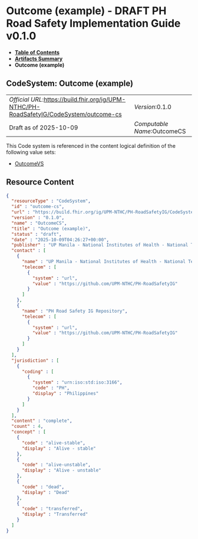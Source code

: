 # Outcome (example) - DRAFT PH Road Safety Implementation Guide v0.1.0

* [**Table of Contents**](toc.md)
* [**Artifacts Summary**](artifacts.md)
* **Outcome (example)**

## CodeSystem: Outcome (example) 

| | |
| :--- | :--- |
| *Official URL*:https://build.fhir.org/ig/UPM-NTHC/PH-RoadSafetyIG/CodeSystem/outcome-cs | *Version*:0.1.0 |
| Draft as of 2025-10-09 | *Computable Name*:OutcomeCS |

 This Code system is referenced in the content logical definition of the following value sets: 

* [OutcomeVS](ValueSet-outcome-vs.md)



## Resource Content

```json
{
  "resourceType" : "CodeSystem",
  "id" : "outcome-cs",
  "url" : "https://build.fhir.org/ig/UPM-NTHC/PH-RoadSafetyIG/CodeSystem/outcome-cs",
  "version" : "0.1.0",
  "name" : "OutcomeCS",
  "title" : "Outcome (example)",
  "status" : "draft",
  "date" : "2025-10-09T04:26:27+00:00",
  "publisher" : "UP Manila - National Institutes of Health - National Telehealth Center",
  "contact" : [
    {
      "name" : "UP Manila - National Institutes of Health - National Telehealth Center",
      "telecom" : [
        {
          "system" : "url",
          "value" : "https://github.com/UPM-NTHC/PH-RoadSafetyIG"
        }
      ]
    },
    {
      "name" : "PH Road Safety IG Repository",
      "telecom" : [
        {
          "system" : "url",
          "value" : "https://github.com/UPM-NTHC/PH-RoadSafetyIG"
        }
      ]
    }
  ],
  "jurisdiction" : [
    {
      "coding" : [
        {
          "system" : "urn:iso:std:iso:3166",
          "code" : "PH",
          "display" : "Philippines"
        }
      ]
    }
  ],
  "content" : "complete",
  "count" : 4,
  "concept" : [
    {
      "code" : "alive-stable",
      "display" : "Alive - stable"
    },
    {
      "code" : "alive-unstable",
      "display" : "Alive - unstable"
    },
    {
      "code" : "dead",
      "display" : "Dead"
    },
    {
      "code" : "transferred",
      "display" : "Transferred"
    }
  ]
}

```
